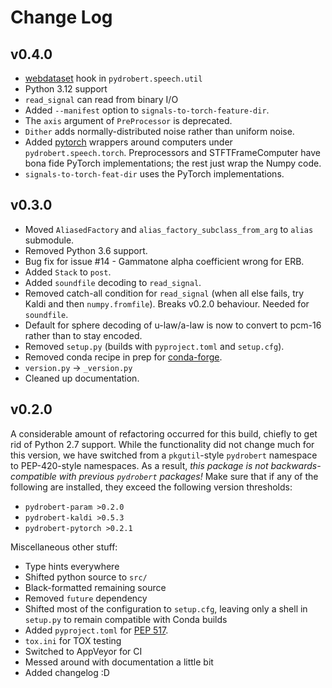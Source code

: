 # Change Log

## v0.4.0

- [webdataset](https://github.com/webdataset) hook in `pydrobert.speech.util`
- Python 3.12 support
- `read_signal` can read from binary I/O
- Added `--manifest` option to `signals-to-torch-feature-dir`.
- The `axis` argument of `PreProcessor` is deprecated.
- `Dither` adds normally-distributed noise rather than uniform noise.
- Added [pytorch](https://pytorch.org/) wrappers around computers under
  `pydrobert.speech.torch`. Preprocessors and STFTFrameComputer have bona
  fide PyTorch implementations; the rest just wrap the Numpy code.
- `signals-to-torch-feat-dir` uses the PyTorch implementations.

## v0.3.0

- Moved `AliasedFactory` and `alias_factory_subclass_from_arg` to `alias`
  submodule.
- Removed Python 3.6 support.
- Bug fix for issue #14 - Gammatone alpha coefficient wrong for ERB.
- Added `Stack` to `post`.
- Added `soundfile` decoding to `read_signal`.
- Removed catch-all condition for `read_signal` (when all else fails, try
  Kaldi and then `numpy.fromfile`). Breaks v0.2.0 behaviour. Needed for
  `soundfile`.
- Default for sphere decoding of u-law/a-law is now to convert to pcm-16 rather
  than to stay encoded.
- Removed `setup.py` (builds with `pyproject.toml` and `setup.cfg`).
- Removed conda recipe in prep for [conda-forge](https://conda-forge.org/).
- `version.py` -> `_version.py`
- Cleaned up documentation.

## v0.2.0

A considerable amount of refactoring occurred for this build, chiefly to get
rid of Python 2.7 support. While the functionality did not change much for this
version, we have switched from a `pkgutil`-style `pydrobert` namespace to
PEP-420-style namespaces. As a result, *this package is not
backwards-compatible with previous `pydrobert` packages!* Make sure that if any
of the following are installed, they exceed the following version thresholds:

- `pydrobert-param >0.2.0`
- `pydrobert-kaldi >0.5.3`
- `pydrobert-pytorch >0.2.1`

Miscellaneous other stuff:

- Type hints everywhere
- Shifted python source to `src/`
- Black-formatted remaining source
- Removed `future` dependency
- Shifted most of the configuration to `setup.cfg`, leaving only a shell
  in `setup.py` to remain compatible with Conda builds
- Added `pyproject.toml` for [PEP
  517](https://www.python.org/dev/peps/pep-0517/).
- `tox.ini` for TOX testing
- Switched to AppVeyor for CI
- Messed around with documentation a little bit
- Added changelog :D
